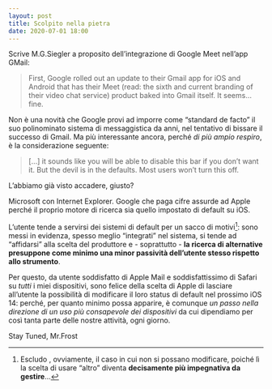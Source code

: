 ```yaml
---
layout: post
title: Scolpito nella pietra
date: 2020-07-01 18:00
---
```


Scrive M.G.Siegler a proposito dell’integrazione di Google Meet nell’app GMail:

> First, Google rolled out an update to their Gmail app for iOS and Android that has their Meet (read: the sixth and current branding of their video chat service) product baked into Gmail itself. It seems… fine.

Non è una novità che Google provi ad imporre come “standard de facto” il suo polinominato sistema di messaggistica da anni, nel tentativo di bissare il successo di Gmail.
Ma più interessante ancora, perché *di più ampio respiro*, è la considerazione seguente:

> [...] it sounds like you will be able to disable this bar if you don’t want it. But the devil is in the defaults. Most users won’t turn this off.

L’abbiamo già visto accadere, giusto?

Microsoft con Internet Explorer.
Google che paga cifre assurde ad Apple perché il proprio motore di ricerca sia quello impostato di default su iOS.

L’utente tende a servirsi dei sistemi di default per un sacco di motivi[^1]: sono messi in evidenza, spesso meglio “integrati” nel sistema, si tende ad “affidarsi” alla scelta del produttore e - soprattutto - **la ricerca di alternative presuppone come minimo una minor passività dell’utente stesso rispetto allo strumento**.

Per questo, da utente soddisfatto di Apple Mail e soddisfattissimo di Safari su *tutti* i miei dispositivi, sono felice della scelta di Apple di lasciare all’utente la possibilità di modificare il loro status di default nel prossimo iOS 14: perché, per quanto minimo possa apparire, è comunque *un passo nella direzione di un uso più consapevole dei dispositivi* da cui dipendiamo per così tanta parte delle nostre attività, ogni giorno.

Stay Tuned, Mr.Frost 

[^1]: Escludo , ovviamente, il caso in cui non si possano modificare, poiché lì la scelta di usare “altro” diventa **decisamente più impegnativa da gestire**...